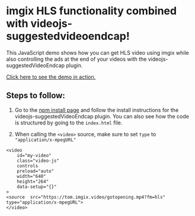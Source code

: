 # imgix HLS functionality combined with videojs-suggestedvideoendcap!

This JavaScript demo shows how you can get HLS video using imgix while also controlling the ads at the end of your videos with the videojs-suggestedVideoEndcap plugin.

[Click here to see the demo in action.](https://inspiring-poincare-56d20b.netlify.app/)

## Steps to follow:

1. Go to the [npm install page](https://www.npmjs.com/package/videojs-suggestedvideoendcap/v/1.2.0) and follow the install instructions for the videojs-suggestedVideoEndcap plugin. You can also see how the code is structured by going to the `index.html` file.

2. When calling the `<video>` source, make sure to set `type` to `"application/x-mpegURL"`

```
<video
    id="my-video"
    class="video-js"
    controls
    preload="auto"
    width="640"
    height="264"
    data-setup="{}"
>
<source  src="https://tom.imgix.video/gotopening.mp4?fm=hls"
type="application/x-mpegURL">
</video>
```
